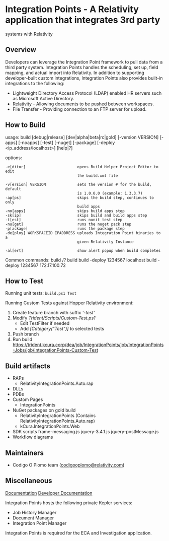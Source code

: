 # Integration Points - A Relativity application that integrates 3rd party
systems with Relativity

## Overview
 
Developers can leverage the Integration Point framework to pull data from a
third party system. Integration Points handles the scheduling, set up, field
mapping, and actual import into Relativity. In addition to supporting
developer-built custom integrations, Integration Points also provides built-in
integrations to the following:

* Lightweight Directory Access Protocol (LDAP) enabled HR servers such as
Microsoft Active Directory. 
* Relativity - Allowing documents to be pushed between workspaces.
* File Transfer - Providing connection to an FTP server for upload.
 
## How to Build
usage: build [debug|release] [dev|alpha|beta|rc|gold] [-version VERSION]
             [-apps] [-noapps] [-test] [-nuget] [-package]
             [-deploy <workspaceId> <ip_address/localhost>] [help|?]

options:

    -e[ditor]                       opens Build Helper Project Editor to edit
                                    the build.xml file

    -v[ersion] VERSION              sets the version # for the build, default
                                    is 1.0.0.0 (example: 1.3.3.7)
    -ap[ps]                         skips the build step, continues to only
                                    build apps
    -no[apps]                       skips build apps step
    -sk[ip]                         skips build and build apps step
    -t[est]                         runs nunit test step
    -nu[get]                        runs the nuget pack step
    -p[ackage]                      runs the package step
    -de[ploy] WORKSPACEID IPADDRESS uploads Integration Point binaries to a
                                    given Relativity Instance

    -al[ert]                        show alert popup when build completes

Common commands:
    build /?
    build
    build -deploy 1234567 localhost
    build -deploy 1234567 172.17.100.72

## How to Test

Running unit tests: ``build.ps1 Test``

Running Custom Tests against Hopper Relativity environment:

1. Create feature branch with suffix _'-test'_
2. Modify _Trident/Scripts/Custom-Test.ps1_
   * Edit TestFilter if needed
   * Add _[Category("Test")]_ to selected tests
3. Push branch
4. Run build <https://trident.kcura.corp/dea/job/IntegrationPoints/job/IntegrationPoints-Jobs/job/IntegrationPoints-Custom-Test>

## Build artifacts
* RAPs
    * RelativityIntegrationPoints.Auto.rap
* DLLs
* PDBs
* Custom Pages
    * IntegrationPoints
* NuGet packages on gold build
    * RelativityIntegrationPoints (Contains RelativityIntegrationPoints.Auto.rap)
    * kCura.IntegrationPoints.Web
* SDK scripts
    frame-messaging.js
    jquery-3.4.1.js
    jquery-postMessage.js
* Workflow diagrams

## Maintainers
* Codigo O Plomo team (codigooplomo@relativity.com)

## Miscellaneous
[Documentation](https://help.relativity.com/integrationpoints/Content/Relativity_Integration_Points/Integration_Points/Relativity_Integration_Points.htm)
[Developer Documentation](https://platform.relativity.com/9.5/Content/Relativity_Integration_Points/Get_started_with_integration_points.htm)

Integration Points hosts the following private Kepler services:
* Job History Manager
* Document Manager
* Integration Point Manager

Integration Points is required for the ECA and Investigation application.
